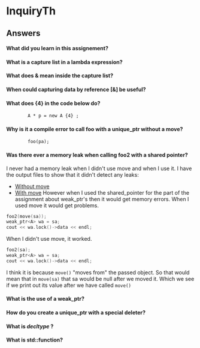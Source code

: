 # InquiryTh
## Answers
#### What did you learn in this assignement?


#### What is a capture list in a lambda expression?


#### What does & mean inside the capture list?


#### When could capturing data by reference [&] be useful?


#### What does {4} in the code below do?
```
        A * p = new A {4} ;
```

#### Why is it a compile error to call foo with a unique_ptr without a move?
```
        foo(pa);
```

#### Was there ever a memory leak when calling foo2 with a shared pointer?
I never had a memory leak when I didn't use move and when I use it. I have the output files to show that it didn't detect any leaks:
* [Without move](valgrind-smartpointersNoMove.txt)
* [With move](valgrind-smartpointersWithMove.txt)
However when I used the shared_pointer for the part of the assignment about weak_ptr's then it would get memory errors.
When I used move it would get problems.
```c++
foo2(move(sa));
weak_ptr<A> wa = sa;
cout << wa.lock()->data << endl;
```

When I didn't use move, it worked.
```c++
foo2(sa);
weak_ptr<A> wa = sa;
cout << wa.lock()->data << endl;
```

I think it is because `move()` "moves from" the passed object. So that would mean that in `move(sa)` that sa would be null after we moved it.
Which we see if we print out its value after we have called `move()`

#### What is the use of a weak_ptr?


#### How do you create a unique_ptr with a special deleter?


#### What is _decltype_ ?


#### What is std::function?

